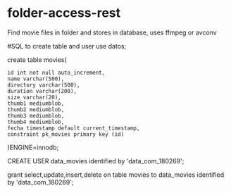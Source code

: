 # folder-access-rest
Find movie files in folder and stores in database, uses ffmpeg or avconv


#SQL to create table and user
use datos;

create table movies(

	id int not null auto_increment,
	name varchar(500),
	directory varchar(500),
	duration varchar(200),
	size varchar(20),
	thumb1 mediumblob,
	thumb2 mediumblob,
	thumb3 mediumblob,
	thumb4 mediumblob,
	fecha timestamp default current_timestamp,
	constraint pk_movies primary key (id)	
)ENGINE=innodb;


CREATE USER data_movies identified by 'data_com_180269';

grant select,update,insert,delete on table movies to data_movies identified by 'data_com_180269';
